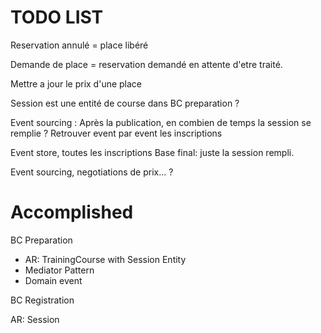 
# TODO LIST

Reservation annulé = place libéré

Demande de place = reservation demandé en attente d'etre traité.


Mettre a jour le prix d'une place 

Session est une entité de course dans BC preparation ?

Event sourcing : Après la publication, en combien de temps la session se remplie ?
Retrouver event par event les inscriptions

Event store, toutes les inscriptions
Base final: juste la session rempli.

Event sourcing, negotiations de prix... ?


# Accomplished

BC Preparation

- AR: TrainingCourse with Session Entity
- Mediator Pattern
- Domain event

BC Registration

AR: Session

